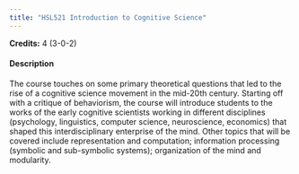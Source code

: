 ```yaml
---
title: "HSL521 Introduction to Cognitive Science"
---
```

**Credits:** 4 (3-0-2)

#### Description
The course touches on some primary theoretical questions that led to the rise of a cognitive science movement in the mid-20th century. Starting off with a critique of behaviorism, the course will introduce students to the works of the early cognitive scientists working in different disciplines (psychology, linguistics, computer science, neuroscience, economics) that shaped this interdisciplinary enterprise of the mind. Other topics that will be covered include representation and computation; information processing (symbolic and sub-symbolic systems); organization of the mind and modularity.